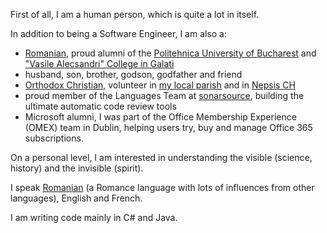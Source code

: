 First of all, I am a human person, which is quite a lot in itself.

In addition to being a Software Engineer, I am also a:
- [Romanian](https://en.wikipedia.org/wiki/Romania), proud alumni of the [Politehnica University of Bucharest](https://upb.ro/en/) and ["Vasile Alecsandri" College in Galati](https://cnva.eu/)
- husband, son, brother, godson, godfather and friend
- [Orthodox Christian](https://en.wikipedia.org/wiki/Eastern_Orthodox_Church), volunteer in [my local parish](biserica.ch/) and in [Nepsis CH](ch.nepsis.org/)
- proud member of the Languages Team at [sonarsource](sonarsource.com/), building the ultimate automatic code review tools
- Microsoft alumni, I was part of the Office Membership Experience (OMEX) team in Dublin, helping users try, buy and manage Office 365 subscriptions.

On a personal level, I am interested in understanding the visible (science, history) and the invisible (spirit).

I speak [Romanian](https://en.wikipedia.org/wiki/Romanian_language) (a Romance language with lots of influences from other languages), English and French.

I am writing code mainly in C# and Java.
